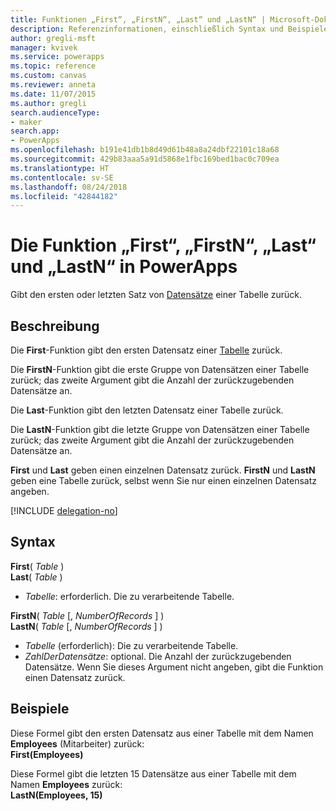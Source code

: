 ```yaml
---
title: Funktionen „First“, „FirstN“, „Last“ und „LastN“ | Microsoft-Dokumentation
description: Referenzinformationen, einschließlich Syntax und Beispielen, für die Funktionen „First“, „FirstN“, „Last“ und „LastN“ in PowerApps
author: gregli-msft
manager: kvivek
ms.service: powerapps
ms.topic: reference
ms.custom: canvas
ms.reviewer: anneta
ms.date: 11/07/2015
ms.author: gregli
search.audienceType:
- maker
search.app:
- PowerApps
ms.openlocfilehash: b191e41db1b8d49d61b48a8a24dbf22101c18a68
ms.sourcegitcommit: 429b83aaa5a91d5868e1fbc169bed1bac0c709ea
ms.translationtype: HT
ms.contentlocale: sv-SE
ms.lasthandoff: 08/24/2018
ms.locfileid: "42844182"
---
```

# <a name="first-firstn-last-and-lastn-functions-in-powerapps"></a>Die Funktion „First“, „FirstN“, „Last“ und „LastN“ in PowerApps
Gibt den ersten oder letzten Satz von [Datensätze](../working-with-tables.md#records) einer Tabelle zurück.

## <a name="description"></a>Beschreibung
Die **First**-Funktion gibt den ersten Datensatz einer [Tabelle](../working-with-tables.md) zurück.

Die **FirstN**-Funktion gibt die erste Gruppe von Datensätzen einer Tabelle zurück; das zweite Argument gibt die Anzahl der zurückzugebenden Datensätze an.

Die **Last**-Funktion gibt den letzten Datensatz einer Tabelle zurück.

Die **LastN**-Funktion gibt die letzte Gruppe von Datensätzen einer Tabelle zurück; das zweite Argument gibt die Anzahl der zurückzugebenden Datensätze an.

**First** und **Last**  geben einen einzelnen Datensatz zurück.  **FirstN** und **LastN** geben eine Tabelle zurück, selbst wenn Sie nur einen einzelnen Datensatz angeben.

[!INCLUDE [delegation-no](../../../includes/delegation-no.md)]

## <a name="syntax"></a>Syntax
**First**( *Table* )<br>**Last**( *Table* )

* *Tabelle*: erforderlich. Die zu verarbeitende Tabelle.

**FirstN**( *Table* [, *NumberOfRecords* ] )<br>**LastN**( *Table* [, *NumberOfRecords* ] )

* *Tabelle* (erforderlich): Die zu verarbeitende Tabelle.
* *ZahlDerDatensätze*: optional.  Die Anzahl der zurückzugebenden Datensätze. Wenn Sie dieses Argument nicht angeben, gibt die Funktion einen Datensatz zurück.

## <a name="examples"></a>Beispiele
Diese Formel gibt den ersten Datensatz aus einer Tabelle mit dem Namen **Employees** (Mitarbeiter) zurück:<br>
**First(Employees)**

Diese Formel gibt die letzten 15 Datensätze aus einer Tabelle mit dem Namen **Employees** zurück:<br>
**LastN(Employees, 15)**


